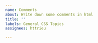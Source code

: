 ```yaml
---
name: Comments
about: Write down some comments in html
title: ''
labels: General CSS Topics
assignees: httrieu

---
```



